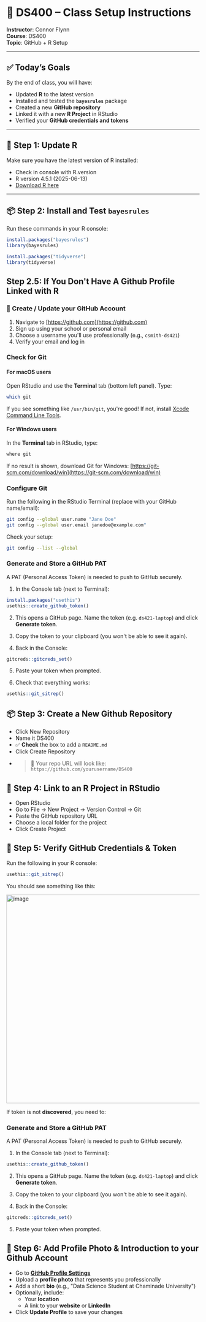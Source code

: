# 🧰 DS400 – Class Setup Instructions

**Instructor**: Connor Flynn  
**Course**: DS400  
**Topic**: GitHub + R Setup  

---

## ✅ Today’s Goals

By the end of class, you will have:

- Updated **R** to the latest version  
- Installed and tested the **`bayesrules`** package  
- Created a new **GitHub repository**  
- Linked it with a new **R Project** in RStudio  
- Verified your **GitHub credentials and tokens**  

---

## 🔧 Step 1: Update R

Make sure you have the latest version of R installed:  
- Check in console with R.version
- R version 4.5.1 (2025-06-13)
- [Download R here](https://cran.r-project.org/)

---

## 📦 Step 2: Install and Test `bayesrules`

Run these commands in your R console:

```r
install.packages("bayesrules")
library(bayesrules)
``` 

```r
install.packages("tidyverse")
library(tidyverse)
```


## Step 2.5: If You Don't Have A Github Profile Linked with R 
### 🐙 Create / Update your GitHub Account

1. Navigate to [https://github.com](https://github.com)
2. Sign up using your school or personal email
3. Choose a username you'll use professionally (e.g., `csmith-ds421`)
4. Verify your email and log in

### Check for Git

#### For macOS users
Open RStudio and use the **Terminal** tab (bottom left panel). Type:

```bash
which git
```
If you see something like `/usr/bin/git`, you're good! If not, install [Xcode Command Line Tools](https://developer.apple.com/xcode/resources/).

#### For Windows users
In the **Terminal** tab in RStudio, type:

```bash
where git
```
If no result is shown, download Git for Windows: [https://git-scm.com/download/win](https://git-scm.com/download/win)


### Configure Git
Run the following in the RStudio Terminal (replace with your GitHub name/email):

```bash
git config --global user.name "Jane Doe"
git config --global user.email janedoe@example.com"
```

Check your setup:

```bash
git config --list --global
```

### Generate and Store a GitHub PAT
A PAT (Personal Access Token) is needed to push to GitHub securely.

1. In the Console tab (next to Terminal):

```r
install.packages("usethis")
usethis::create_github_token()
```
2. This opens a GitHub page. Name the token (e.g. `ds421-laptop`) and click **Generate token**.
3. Copy the token to your clipboard (you won't be able to see it again).

4. Back in the Console:
```r
gitcreds::gitcreds_set()
```
5. Paste your token when prompted.

6. Check that everything works:
```r
usethis::git_sitrep()
```


## 📦 Step 3: Create a  New Github Repository

- Click New Repository
- Name it DS400
- ✅ **Check** the box to add a `README.md`
- Click Create Repository
- > 📎 Your repo URL will look like: `https://github.com/yourusername/DS400`
  

##  🔗 Step 4: Link to an R Project in RStudio

- Open RStudio
- Go to File → New Project → Version Control → Git
- Paste the GitHub repository URL
- Choose a local folder for the project
- Click Create Project


## 🔐 Step 5: Verify GitHub Credentials & Token

Run the following in your R console:

```r
usethis::git_sitrep()
``` 

You should see something like this:

<img width="938" height="544" alt="image" src="https://github.com/user-attachments/assets/49612a89-f250-4656-8a40-6966e95586ad" />



If token is not **discovered**, you need to:


### Generate and Store a GitHub PAT
A PAT (Personal Access Token) is needed to push to GitHub securely.

1. In the Console tab (next to Terminal):

```r
usethis::create_github_token()
```
2. This opens a GitHub page. Name the token (e.g. `ds421-laptop`) and click **Generate token**.
3. Copy the token to your clipboard (you won't be able to see it again).

4. Back in the Console:
```r
gitcreds::gitcreds_set()
```
5. Paste your token when prompted.

## 🔐 Step 6: Add Profile Photo & Introduction to your Github Account
- Go to **[GitHub Profile Settings](https://github.com/settings/profile)**  
- Upload a **profile photo** that represents you professionally  
- Add a short **bio** (e.g., "Data Science Student at Chaminade University")  
- Optionally, include:
  - Your **location**
  - A link to your **website** or **LinkedIn**
- Click **Update Profile** to save your changes  



